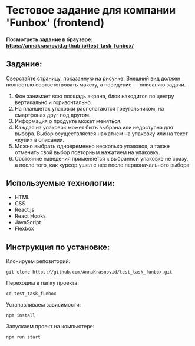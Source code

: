 # Тестовое задание для компании 'Funbox' (frontend)

#### Посмотреть задание в браузере: https://annakrasnovid.github.io/test_task_funbox/

## Задание:
Сверстайте страницу, показанную на рисунке. Внешний вид должен полностью
соответствовать макету, а поведение — описанию задачи.

1. Фон занимает всю площадь экрана, блок находится по центру вертикально и
горизонтально.
2. На планшетах упаковки располагаются треугольником, на смартфонах друг под
другом.
3. Информация о продукте может меняться.
4. Каждая из упаковок может быть выбрана или недоступна для выбора. Выбор
осуществляется нажатием на упаковку или на текст «купи» в описании.
5. Можно выбрать одновременно несколько упаковок, а также отменить свой
выбор повторным нажатием на упаковку.
6. Состояние наведения применяется к выбранной упаковке не сразу, а после того,
как курсор ушел с нее после первоначального выбора

## Используемые технологии:
* HTML
* CSS
* React.js
* React Hooks
* JavaScript
* Flexbox

## Инструкция по установке:
Клонируем репозиторий:
```
git clone https://github.com/AnnaKrasnovid/test_task_funbox.git
```
Переходим в папку проекта:
```
cd test_task_funbox
```
Устанавливаем зависимости:
```
npm install
```
Запускаем проект на компьютере:
```
npm run start
```


